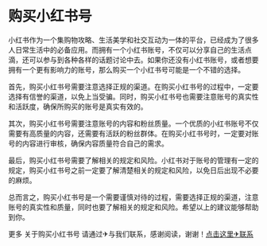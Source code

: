 # 购买小红书号

小红书作为一个集购物攻略、生活美学和社交互动为一体的平台，已经成为了很多人日常生活中的必备应用。而拥有一个小红书账号，不仅可以分享自己的生活点滴，还可以参与到各种各样的话题讨论中去。如果你还没有小红书账号，或者想要拥有一个更有影响力的账号，那么购买一个小红书号可能是一个不错的选择。

首先，购买小红书号需要注意选择正规的渠道。在购买小红书号的过程中，一定要选择有信誉的渠道，以免上当受骗。同时，购买小红书号也需要注意账号的真实性和活跃度，确保所购买的账号是真实有效的。

其次，购买小红书号需要注意账号的内容和粉丝质量。一个优质的小红书账号不仅需要有高质量的内容，还需要有活跃的粉丝群体。在购买小红书号时，一定要对账号的内容进行审核，确保内容质量符合自己的需求。

最后，购买小红书号需要了解相关的规定和风险。小红书对于账号的管理有一定的规定，购买小红书号之前一定要了解清楚相关的规定和风险，以免日后出现不必要的麻烦。

总而言之，购买小红书号是一个需要谨慎对待的过程，需要选择正规的渠道，注意账号的真实性和质量，同时也要了解相关的规定和风险。希望以上的建议能够帮助到你。

更多 关于购买小红书号 请通过✈与我们联系，感谢阅读，谢谢！[点击这里✈联系](https://t.me/LM999bot)